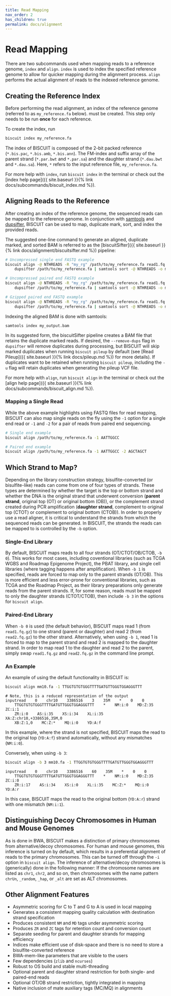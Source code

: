 ```yaml
---
title: Read Mapping
nav_order: 2
has_children: true
permalink: docs/alignment
---
```


# Read Mapping

There are two subcommands used when mapping reads to a reference genome, `index` and `align`. `index` is used to index
the specified reference genome to allow for quicker mapping during the alignment process. `align` performs the actual
alignment of reads to the indexed reference genome.

## Creating the Reference Index

Before performing the read alignment, an index of the reference genome (referred to as `my_reference.fa` below). must be
created. This step only needs to be run __once__ for each reference.

To create the index, run
```bash
biscuit index my_reference.fa
```

The index of BISCUIT is composed of the 2-bit packed reference (`*.bis.pac`, `*.bis.amb`, `*.bis.ann`). The FM-index and
suffix array of the parent strand (`*.par.bwt` and `*.par.sa`) and the daughter strand (`*.dau.bwt` and `*.dau.sa`).
Here, `*` refers to the input reference file, `my_reference.fa`.

For more help with `index`, run `biscuit index` in the terminal or check out the
[index help page]({{ site.baseurl }}{% link docs/subcommands/biscuit_index.md %}).

## Aligning Reads to the Reference

After creating an index of the reference genome, the sequenced reads can be mapped to the reference genome. In
conjunction with [samtools](https://github.com/samtools/samtools) and
[dupsifter](https://github.com/huishenlab/dupsifter/tree/main), BISCUIT can be used to map, duplicate mark, sort, and
index the provided reads.

The suggested one-line command to generate an aligned, duplicate marked, and sorted BAM is referred to as the
[biscuitSifter]({{ site.baseurl }}{% link docs/alignment/biscuitsifter.md %}) pipeline:
```bash
# Uncompressed single end FASTQ example
biscuit align -@ NTHREADS -R "my_rg" /path/to/my_reference.fa read1.fq | \
    dupsifter /path/to/my_reference.fa | samtools sort -@ NTHREADS -o my_output.bam -O BAM -

# Uncompressed paired end FASTQ example
biscuit align -@ NTHREADS -R "my_rg" /path/to/my_reference.fa read1.fq read2.fq | \
    dupsifter /path/to/my_reference.fa | samtools sort -@ NTHREADS -o my_output.bam -O BAM -

# Gzipped paired end FASTQ example
biscuit align -@ NTHREADS -R "my_rg" /path/to/my_reference.fa read1.fq.gz read2.fq.gz | \
    dupsifter /path/to/my_reference.fa | samtools sort -@ NTHREADS -o my_output.bam -O BAM -
```
Indexing the aligned BAM is done with samtools:
```
samtools index my_output.bam
```

In its suggested form, the biscuitSifter pipeline creates a BAM file that retains the duplicate marked reads. If
desired, the `--remove-dups` flag in `dupsifter` will remove duplicates during processing, but BISCUIT will skip marked
duplicates when running `biscuit pileup` by default (see [Read Pileup]({{ site.baseurl }}{% link docs/pileup.md %}) for
more details). If duplicates want to be retained when running `biscuit pileup`, including the `-u` flag will retain
duplicates when generating the pileup VCF file.

For more help with `align`, run `biscuit align` in the terminal or check out the
[align help page]({{ site.baseurl }}{% link docs/subcommands/biscuit_align.md %}).

### Mapping a Single Read

While the above example highlights using FASTQ files for read mapping, BISCUIT can also map single reads on the fly
using the `-1` option for a single end read or `-1` and `-2` for a pair of reads from paired end sequencing.

```bash
# Single end example
biscuit align /path/to/my_reference.fa -1 AATTGGCC

# Paired end example
biscuit align /path/to/my_reference.fa -1 AATTGGCC -2 AGCTAGCT
```

## Which Strand to Map?

Depending on the library construction strategy, bisulfite-converted (or bisulfite-like) reads can come from one of four
types of strands. These types are determined by whether the target is the top or bottom strand and whether the DNA is
the original strand that underwent conversion (__parent strand__, original top (OT) or original bottom (OB)), or the
complement strand created during PCR amplification (__daughter strand__, complement to original top (CTOT) or complement
to original bottom (CTOB)). In order to properly use a read aligner, it is critical to understand the strands from which
the sequenced reads can be generated. In BISCUIT, the strands the reads can be mapped to is controlled by the `-b`
option.

### Single-End Library

By default, BISCUIT maps reads to all four strands (OT/CTOT/OB/CTOB, `-b 0`).  This works for most cases, including
coventional libraries (such as TCGA WGBS and Roadmap Epigenome Project), the PBAT library, and single cell libraries
(where tagging happens after amplification). When `-b 1` is specified, reads are forced to map only to the parent
strands (OT/OB). This is more efficient and less error-prone for conventional libraries, such as TCGA and the Roadmap
Project, as their library preparations only generate reads from the parent strands. If, for some reason, reads must be
mapped to only the daughter strands (CTOT/CTOB), then include `-b 3` in the options for `biscuit align`.

### Paired-End Library

When `-b 0` is used (the default behavior), BISCUIT maps read 1 (from `read1.fq.gz`) to one strand (parent or daughter)
and read 2 (from `read2.fq.gz`) to the other strand. Alternatively, when using `-b 1`, read 1 is forced to map to
the parent strand and read 2 is mapped to the daughter strand. In order to map read 1 to the daughter and read 2 to the
parent, simply swap `read1.fq.gz` and `read2.fq.gz` in the command line prompt.

### An Example

An example of using the default functionality in BISCUIT is:
```bash
biscuit align mm10.fa -1 TTGGTGTGTGGGTTTTGATGTTGGGTGGAGGGTTT
```
```
# Note, this is a reduced representation of the output
inputread    0    chr10    3386516    3    35M    *    0    0
    TTGGTGTGTGGGTTTTGATGTTGGGTGGAGGGTTT    *    NM:i:0    MD:Z:35    ZC:i:1
    ZR:i:0    AS:i:35    XS:i:34    XL:i:35    XA:Z:chr10,+3386516,35M,0
    XB:Z:1,0    MC:Z:*    MQ:i:0    YD:A:f
```

In this example, where the strand is not specified, BISCUIT maps the read to the original top (`YD:A:f`) strand
automatically, without any mismatches (`NM:i:0`).

Conversely, when using `-b 3`:

```bash
biscuit align -b 3 mm10.fa -1 TTGGTGTGTGGGTTTTGATGTTGGGTGGAGGGTTT
```
```
inputread    0    chr10    3386516    60    35M    *    0    0
    TTGGTGTGTGGGTTTTGATGTTGGGTGGAGGGTTT    *    NM:i:0    MD:Z:35    ZC:i:0
    ZR:i:17    AS:i:34    XS:i:0    XL:i:35    MC:Z:*    MQ:i:0    YD:A:r
```

In this case, BISCUIT maps the read to the original bottom (`YD:A:r`) strand with one mismatch (`NM:i:1`).

## Distinguishing Decoy Chromosomes in Human and Mouse Genomes

As is done in BWA, BISCUIT makes a distinction of primary chromosomes from alternative/decoy chromosomes. For human and
mouse genomes, this inference is turned on by default, which results in a preferential alignment of reads to the primary
chromosomes. This can be turned off through the `-i` option in `biscuit align`. The inference of alternative/decoy
chromosomes is (generically) done in the following manner: If the chromosome names are listed as `chr1`, `chr2`, and so
on, then chromosomes with the name pattern `chrUn`, `_random`, `_hap`, or `_alt` are set as ALT chromosomes.

## Other Alignment Features

  - Asymmetric scoring for C to T and G to A is used in local mapping
  - Generates a consistent mapping quality calculation with destination strand specification
  - Produces consistent `NM` and `MD` tags under asymmetric scoring
  - Produces `ZR` and `ZC` tags for retention count and conversion count
  - Separate seeding for parent and daughter strands for mapping efficiency
  - Indices make efficient use of disk-space and there is no need to store a bisulfite-converted reference
  - BWA-mem-like parameters that are visible to the users
  - Few dependencies (`zlib` and `ncurses`)
  - Robust to OS build and stable multi-threading
  - Optional parent and daughter strand restriction for both single- and paired-end reads
  - Optional OT/OB strand restriction, tightly integrated in mapping
  - Native inclusion of mate auxiliary tags (MC/MQ) in alignments
